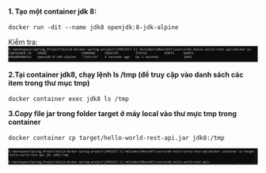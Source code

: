 **1. Tạo một container jdk 8:**

   `docker run -dit --name jdk8 openjdk:8-jdk-alpine`

   Kiểm tra:
    ![img.png](img.png)

**2.Tại container jdk8, chạy lệnh ls /tmp (để truy cập vào danh sách các item trong thư mục tmp)**

`docker container exec jdk8 ls /tmp
`

**3.Copy file jar trong folder target ở máy local vào thư mực tmp trong container**

`docker container cp target/hello-world-rest-api.jar jdk8:/tmp
`
  
![img_1.png](img_1.png)
	
	